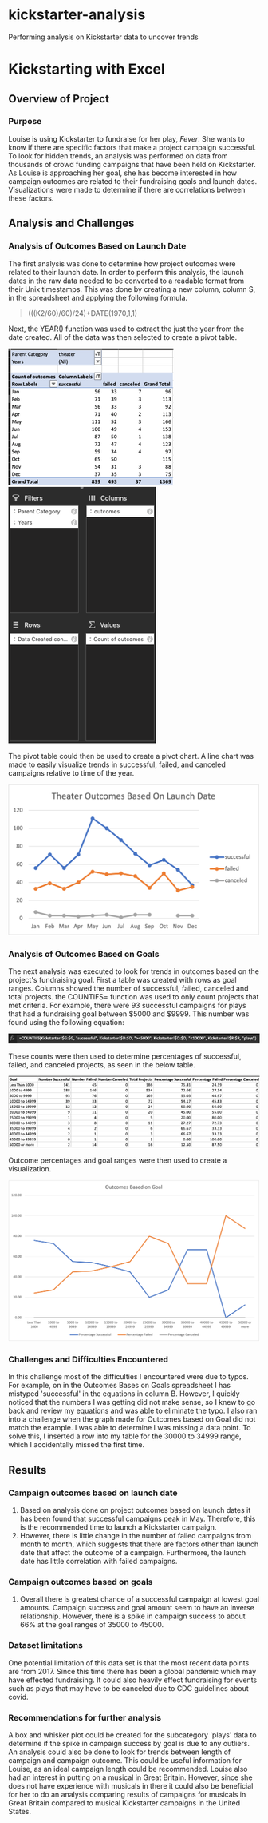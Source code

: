 # kickstarter-analysis
Performing analysis on Kickstarter data to uncover trends 

# Kickstarting with Excel

## Overview of Project

### Purpose

Louise is using Kickstarter to fundraise for her play, *Fever*.  She wants to know if there are specific factors that make a project campaign successful. To look for hidden trends, an analysis was performed on data from thousands of crowd funding campaigns that have been held on Kickstarter. As Louise is approaching her goal, she has become interested in how campaign outcomes are related to their fundraising goals and launch dates. Visualizations were made to determine if there are correlations between these factors. 

## Analysis and Challenges

### Analysis of Outcomes Based on Launch Date
The first analysis was done to determine how project outcomes were related to their launch date. In order to perform this analysis, the launch dates in the raw data needed to be converted to a readable format from their Unix timestamps. This was done by creating a new column, column S, in the spreadsheet and applying the following formula.

>(((K2/60)/60)/24)+DATE(1970,1,1)

Next, the YEAR() function was used to extract the just the year from the date created. All of the data was then selected to create a pivot table. 

![Pivot Table](images/pivottable1.png) ![Pivot Table Fields](images/fields1.png)

The pivot table could then be used to create a pivot chart. A line chart was made to easily visualize trends in successful, failed, and canceled campaigns relative to time of the year. 

![Theater Outcomes Based on Launch Date](resources/Theater_Outcomes_vs_Launch.png)

### Analysis of Outcomes Based on Goals
The next analysis was executed to look for trends in outcomes based on the project's fundraising goal. First a table was created with rows as goal ranges. Columns showed the number of successful, failed, canceled and total projects. the COUNTIFS= function was used to only count projects that met criteria. For example, there were 93 successful campaigns for plays that had a fundraising goal between $5000 and $9999. This number was found using the following equation:

![COUNTIFS example](images/b4equation.png) 

These counts were then used to determine percentages of successful, failed, and canceled projects, as seen in the below table. 

![Goals and Outcomes Table](images/goals_outcomes_table.png)

Outcome percentages and goal ranges were then used to create a visualization. 

![line graph](resources/Outcomes_vs_Goals.png)

### Challenges and Difficulties Encountered
In this challenge most of the difficulties I encountered were due to typos. For example, on in the Outcomes Bases on Goals spreadsheet I has mistyped 'successful' in the equations in column B. However, I quickly noticed that the numbers I was getting did not make sense, so I knew to go back and review my equations and was able to eliminate the typo. I also ran into a challenge when the graph made for Outcomes based on Goal did not match the example. I was able to determine I was missing a data point. To solve this, I inserted a row into my table for the 30000 to 34999 range, which I accidentally missed the first time.  

## Results

### Campaign outcomes based on launch date
1. Based on analysis done on project outcomes based on launch dates it has been found that successful campaigns peak in May. Therefore, this is the recommended time to launch a Kickstarter campaign. 
2. However, there is little change in the number of failed campaigns from month to month, which suggests that there are factors other than launch date that affect the outcome of a campaign. Furthermore, the launch date has little correlation with failed campaigns. 
### Campaign outcomes based on goals
1. Overall there is greatest chance of a successful campaign at lowest goal amounts. Campaign success and goal amount seem to have an inverse relationship. However, there is a spike in campaign success to about 66% at the goal ranges of 35000 to 45000. 
   
### Dataset limitations
One potential limitation of this data set is that the most recent data points are from 2017. Since this time there has been a global pandemic which may have effected fundraising. It could also heavily effect fundraising for events such as plays that may have to be canceled due to CDC guidelines about covid. 

### Recommendations for further analysis
A box and whisker plot could be created for the subcategory 'plays' data to determine if the spike in campaign success by goal is due to any outliers. An analysis could also be done to look for trends between length of campaign and campaign outcome. This could be useful information for Louise, as an ideal campaign length could be recommended. 
Louise also had an interest in putting on a musical in Great Britain. However, since she does not have experience with musicals in there it could also be beneficial for her to do an analysis comparing results of campaigns for musicals in Great Britain compared to musical Kickstarter campaigns in the United States.

